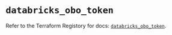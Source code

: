 # `databricks_obo_token`

Refer to the Terraform Registory for docs: [`databricks_obo_token`](https://registry.terraform.io/providers/databricks/databricks/1.22.0/docs/resources/obo_token).
